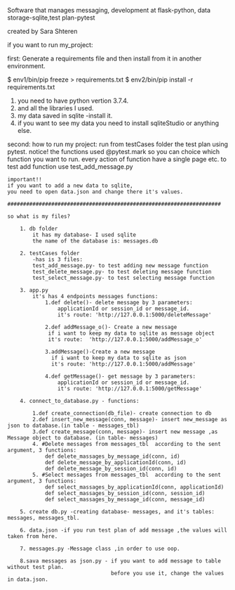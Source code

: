 Software that manages messaging, development at flask-python, data storage-sqlite,test plan-pytest

created by Sara Shteren

if you want to run my_project:

first:
Generate a requirements file and then install from it in another environment.

$ env1/bin/pip freeze > requirements.txt
$ env2/bin/pip install -r requirements.txt

  1. you need to have python vertion 3.7.4.
  2. and all the libraries I used.
  3. my data saved in sqlite -install it.
  4. if you want to see my data you need to install sqliteStudio or anything else.

second:
    how to run my project:
    run from testCases folder the test plan using pytest.
    notice! the functions used @pytest.mark so you can choice which function you want to run.
    every action of function have a single page etc. to test add function use test_add_message.py
    
    important!!
    if you want to add a new data to sqlite,
    you need to open data.json and change there it's values.
    
    ####################################################################
    
    so what is my files?
        
        1. db folder
            it has my database- I used sqlite
            the name of the database is: messages.db
        
        2. testCases folder
            -has is 3 files:
            test_add_message.py- to test adding new message function
            test_delete_message.py- to test deleting message function
            test_select_message.py- to test selecting message function
        
        3. app.py 
            it's has 4 endpoints messages functions:
                1.def delete()- delete message by 3 parameters:
                    applicationId or session_id or message_id.
                    it's route: 'http://127.0.0.1:5000/deleteMessage'
                
                2.def addMessage_o()- Create a new message
                 if i want to keep my data to sqlite as message object
                 it's route:  'http://127.0.0.1:5000/addMessage_o'
                 
                3.addMessage()-Create a new message
                  if i want to keep my data to sqlite as json
                  it's route: 'http://127.0.0.1:5000/addMessage'  
                  
                4.def getMessage()- get message by 3 parameters:
                    applicationId or session_id or message_id.
                    it's route: 'http://127.0.0.1:5000/getMessage'  
        
        4. connect_to_database.py - functions:
            
            1.def create_connection(db_file)- create connection to db
            2.def insert_new_message(conn, message)- insert new_message as json to database.(in table - messages_tbl)
            3.def create_message(conn, message)- insert new message ,as Message object to database. (in table- messages)
            4. #Delete messages from messages_tbl  according to the sent argument, 3 functions:
                def delete_massages_by_message_id(conn, id)     
                def delete_message_by_applicationId(conn, id)    
                def delete_message_by_session_id(conn, id)
            5. #Select messages from messages_tbl  according to the sent argument, 3 functions:
                def select_massages_by_applicationId(conn, applicationId)
                def select_massages_by_session_id(conn, session_id)
                def select_massages_by_message_id(conn, message_id)  
                  
        5. create db.py -creating database- messages, and it's tables: messages, messages_tbl.
       
        6. data.json -if you run test plan of add message ,the values will taken from here.
        
        7. messages.py -Message class ,in order to use oop.
        
        8.sava messages as json.py - if you want to add message to table without test plan.
                                     before you use it, change the values in data.json.
                                        
        
        
    